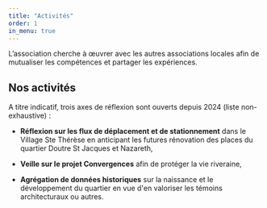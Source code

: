 ```yaml
---
title: "Activités"
order: 1
in_menu: true
---
```

L’association cherche à œuvrer avec les autres associations locales afin de mutualiser les compétences et partager les expériences.

## Nos activités

A titre indicatif, trois axes de réflexion sont ouverts depuis 2024  (liste non-exhaustive) :

- **Réflexion sur les flux de déplacement et de stationnement** dans le Village Ste Thérèse en anticipant les futures rénovation des places du quartier Doutre St Jacques et Nazareth, 

- **Veille sur le projet Convergences** afin de protéger la vie riveraine,

- **Agrégation de données historiques** sur la naissance et le développement du quartier en vue d'en valoriser les témoins architecturaux ou autres. 